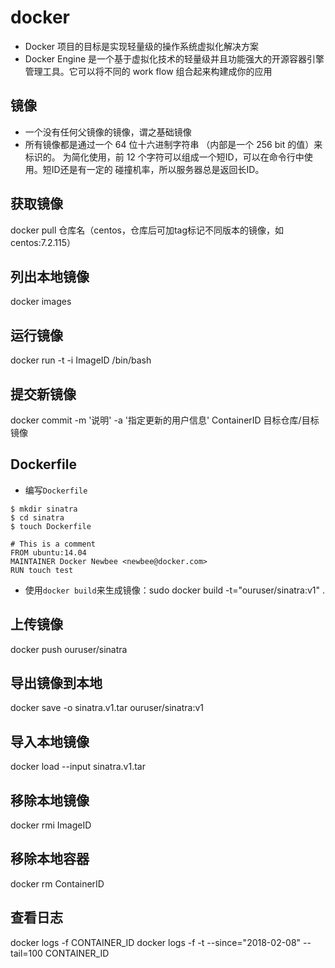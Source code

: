 # docker

- Docker 项目的目标是实现轻量级的操作系统虚拟化解决方案
- Docker Engine 是一个基于虚拟化技术的轻量级并且功能强大的开源容器引擎管理工具。它可以将不同的 work flow 组合起来构建成你的应用


## 镜像
- 一个没有任何父镜像的镜像，谓之基础镜像
- 所有镜像都是通过一个 64 位十六进制字符串 （内部是一个 256 bit 的值）来标识的。 为简化使用，前 12 个字符可以组成一个短ID，可以在命令行中使用。短ID还是有一定的 碰撞机率，所以服务器总是返回长ID。

## 获取镜像
docker pull 仓库名（centos，仓库后可加tag标记不同版本的镜像，如centos:7.2.115）

## 列出本地镜像
docker images

## 运行镜像
docker run -t -i ImageID /bin/bash

## 提交新镜像
docker commit -m '说明' -a '指定更新的用户信息' ContainerID 目标仓库/目标镜像

## Dockerfile
- 编写`Dockerfile`
```
$ mkdir sinatra
$ cd sinatra
$ touch Dockerfile

# This is a comment
FROM ubuntu:14.04
MAINTAINER Docker Newbee <newbee@docker.com>
RUN touch test
```
- 使用`docker build`来生成镜像：sudo docker build -t="ouruser/sinatra:v1" .

## 上传镜像
docker push ouruser/sinatra

## 导出镜像到本地
docker save -o sinatra.v1.tar ouruser/sinatra:v1

## 导入本地镜像
docker load --input sinatra.v1.tar


## 移除本地镜像
docker rmi ImageID

## 移除本地容器
docker rm ContainerID


## 查看日志
docker logs -f CONTAINER_ID
docker logs -f -t --since="2018-02-08" --tail=100 CONTAINER_ID


